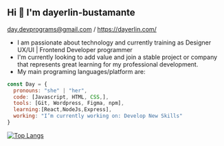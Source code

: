 <h2> Hi  👋 I'm dayerlin-bustamante </h2>

day.devprograms@gmail.com / https://dayerlin.com/

- I am passionate about technology and currently training as Designer UX/UI | Frontend Developer programmer 
- I'm currently looking to add value and join a stable project or company that represents great learning for my professional development. 
- My main programing languages/platform are:

```javascript
const Day = {
  pronouns: "she" | "her",
  code: [Javascript, HTML, CSS,],
  tools: [Git, Wordpress, Figma, npm],
  learning:[React,NodeJs,Express],
  working: "I’m currently working on: Develop New Skills"
}
```
[![Top Langs](https://github-readme-stats.vercel.app/api/top-langs/?username=dayerlin-bustamante&layout=compact&theme=apprentice)](https://github.com/dayerlin-bustamante/github-readme-stats)
